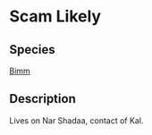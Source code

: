 # Scam Likely

## Species
[Bimm](https://starwars.fandom.com/wiki/Bimm_(furred_species))

## Description
Lives on Nar Shadaa, contact of Kal.
